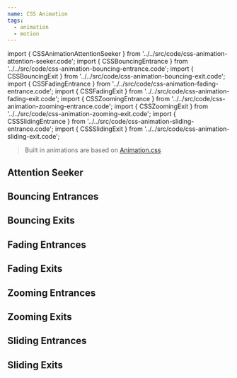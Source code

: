 ```yaml
---
name: CSS Animation
tags:
  - animation
  - motion
---
```


<!-- CODE IMPORTS -->

<!-- prettier-ignore -->
import { CSSAnimationAttentionSeeker } from '../../src/code/css-animation-attention-seeker.code';
import { CSSBouncingEntrance } from '../../src/code/css-animation-bouncing-entrance.code';
import { CSSBouncingExit } from '../../src/code/css-animation-bouncing-exit.code';
import { CSSFadingEntrance } from '../../src/code/css-animation-fading-entrance.code';
import { CSSFadingExit } from '../../src/code/css-animation-fading-exit.code';
import { CSSZoomingEntrance } from '../../src/code/css-animation-zooming-entrance.code';
import { CSSZoomingExit } from '../../src/code/css-animation-zooming-exit.code';
import { CSSSlidingEntrance } from '../../src/code/css-animation-sliding-entrance.code';
import { CSSSlidingExit } from '../../src/code/css-animation-sliding-exit.code';

<!-- END CODE IMPORTS -->

<DocHeader props={props}/>

> Built in animations are based on [Animation.css](https://animate.style/)

## Attention Seeker

<ThemeWrapper>
  <CSSAnimationAttentionSeeker />
</ThemeWrapper>

## Bouncing Entrances

<ThemeWrapper>
  <CSSBouncingEntrance />
</ThemeWrapper>

## Bouncing Exits

<ThemeWrapper>
  <CSSBouncingExit />
</ThemeWrapper>

## Fading Entrances

<ThemeWrapper>
  <CSSFadingEntrance />
</ThemeWrapper>

## Fading Exits

<ThemeWrapper>
  <CSSFadingExit />
</ThemeWrapper>

## Zooming Entrances

<ThemeWrapper>
  <CSSZoomingEntrance />
</ThemeWrapper>

## Zooming Exits

<ThemeWrapper>
  <CSSZoomingExit />
</ThemeWrapper>

## Sliding Entrances

<ThemeWrapper>
  <CSSSlidingEntrance />
</ThemeWrapper>

## Sliding Exits

<ThemeWrapper>
  <CSSSlidingExit />
</ThemeWrapper>
